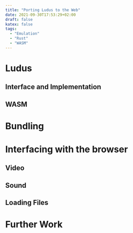 ```yaml
---
title: "Porting Ludus to the Web"
date: 2021-09-30T17:53:29+02:00
draft: false
katex: false
tags:
  - "Emulation"
  - "Rust"
  - "WASM"
---
```


# Ludus

## Interface and Implementation

## WASM

# Bundling

# Interfacing with the browser

## Video

## Sound

## Loading Files

# Further Work
